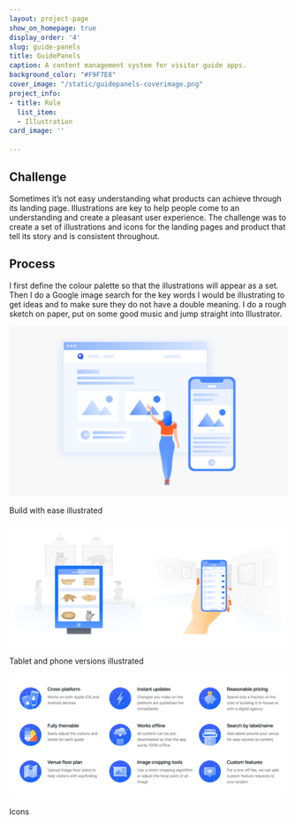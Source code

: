 ```yaml
---
layout: project-page
show_on_homepage: true
display_order: '4'
slug: guide-panels
title: GuidePanels
caption: A content management system for visitor guide apps.
background_color: "#F9F7E8"
cover_image: "/static/guidepanels-coverimage.png"
project_info:
- title: Role
  list_item:
  - Illustration
card_image: ''

---
```

## Challenge

Sometimes it’s not easy understanding what products can achieve through its landing page. Illustrations are key to help people come to an understanding and create a pleasant user experience. The challenge was to create a set of illustrations and icons for the landing pages and product that tell its story and is consistent throughout.

## Process

I first define the colour palette so that the illustrations will appear as a set. Then I do a Google image search for the key words I would be illustrating to get ideas and to make sure they do not have a double meaning. I do a rough sketch on paper, put on some good music and jump straight into Illustrator.

![](/static/gp_1.png)

<div class="caption">Build with ease illustrated</div>

![](/static/gp_2.png)

<div class="caption">Tablet and phone versions illustrated</div>

![](/static/gp_3.png)

<div class="caption">Icons</div>